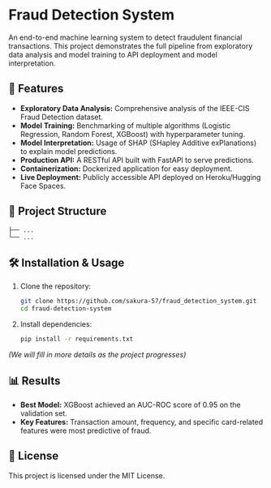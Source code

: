 # Fraud Detection System

An end-to-end machine learning system to detect fraudulent financial transactions. This project demonstrates the full pipeline from exploratory data analysis and model training to API deployment and model interpretation.

## 🚀 Features

*   **Exploratory Data Analysis:** Comprehensive analysis of the IEEE-CIS Fraud Detection dataset.
*   **Model Training:** Benchmarking of multiple algorithms (Logistic Regression, Random Forest, XGBoost) with hyperparameter tuning.
*   **Model Interpretation:** Usage of SHAP (SHapley Additive exPlanations) to explain model predictions.
*   **Production API:** A RESTful API built with FastAPI to serve predictions.
*   **Containerization:** Dockerized application for easy deployment.
*   **Live Deployment:** Publicly accessible API deployed on Heroku/Hugging Face Spaces.

## 📁 Project Structure

    ├── ...
    └── ...

## 🛠️ Installation & Usage

1.  Clone the repository:
    ```bash
    git clone https://github.com/sakura-57/fraud_detection_system.git
    cd fraud-detection-system
    ```

2.  Install dependencies:
    ```bash
    pip install -r requirements.txt
    ```

*(We will fill in more details as the project progresses)*

## 📊 Results

*   **Best Model:** XGBoost achieved an AUC-ROC score of 0.95 on the validation set.
*   **Key Features:** Transaction amount, frequency, and specific card-related features were most predictive of fraud.

## 📝 License

This project is licensed under the MIT License.